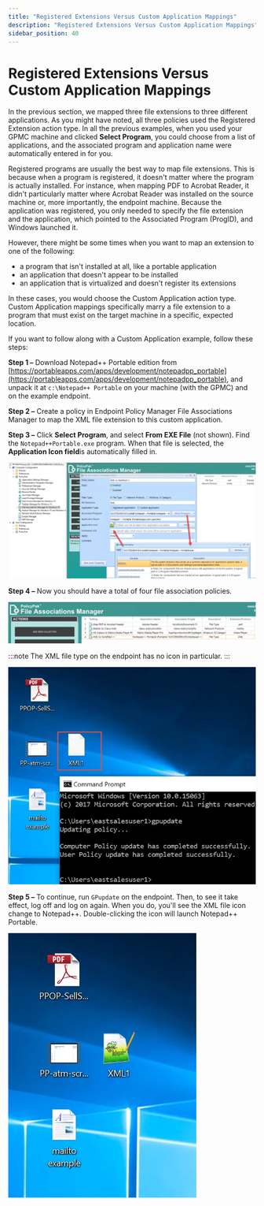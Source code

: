 ```yaml
---
title: "Registered Extensions Versus Custom Application Mappings"
description: "Registered Extensions Versus Custom Application Mappings"
sidebar_position: 40
---
```


# Registered Extensions Versus Custom Application Mappings

In the previous section, we mapped three file extensions to three different applications. As you
might have noted, all three policies used the Registered Extension action type. In all the previous
examples, when you used your GPMC machine and clicked **Select Program**, you could choose from a
list of applications, and the associated program and application name were automatically entered in
for you.

Registered programs are usually the best way to map file extensions. This is because when a program
is registered, it doesn't matter where the program is actually installed. For instance, when mapping
PDF to Acrobat Reader, it didn't particularly matter where Acrobat Reader was installed on the
source machine or, more importantly, the endpoint machine. Because the application was registered,
you only needed to specify the file extension and the application, which pointed to the Associated
Program (ProgID), and Windows launched it.

However, there might be some times when you want to map an extension to one of the following:

- a program that isn't installed at all, like a portable application
- an application that doesn't appear to be installed
- an application that is virtualized and doesn't register its extensions

In these cases, you would choose the Custom Application action type. Custom Application mappings
specifically marry a file extension to a program that must exist on the target machine in a
specific, expected location.

If you want to follow along with a Custom Application example, follow these steps:

**Step 1 –** Download Notepad++ Portable edition from
[https://portableapps.com/apps/development/notepadpp_portable](https://portableapps.com/apps/development/notepadpp_portable),
and unpack it at `c:\Notepad++ Portable` on your machine (with the GPMC) and on the example
endpoint.

**Step 2 –** Create a policy in Endpoint Policy Manager File Associations Manager to map the XML
file extension to this custom application.

**Step 3 –** Click **Select Program**, and select **From EXE File** (not shown). Find the
`Notepad++Portable.exe` program. When that file is selected, the **Application Icon field**is
automatically filled in.

![about_policypak_file_associations_20](assets/about_endpointpolicymanager_file_associations_20.webp)

**Step 4 –** Now you should have a total of four file association policies.

![about_policypak_file_associations_21](assets/about_endpointpolicymanager_file_associations_21.webp)

:::note
The XML file type on the endpoint has no icon in particular.
:::


![about_policypak_file_associations_23](assets/about_endpointpolicymanager_file_associations_23.webp)

**Step 5 –** To continue, run `GPupdate` on the endpoint. Then, to see it take effect, log off and
log on again. When you do, you'll see the XML file icon change to Notepad++. Double-clicking the
icon will launch Notepad++ Portable.

![about_policypak_file_associations_22](assets/about_endpointpolicymanager_file_associations_22.webp)
